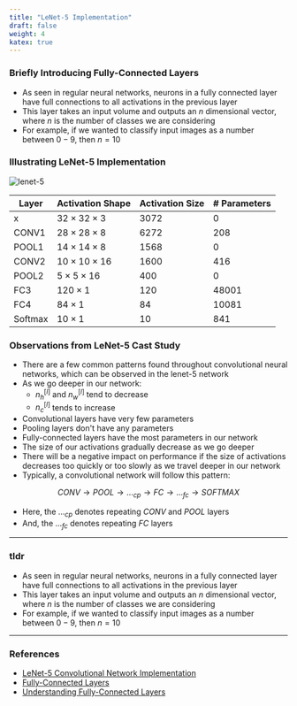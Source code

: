 ```yaml
---
title: "LeNet-5 Implementation"
draft: false
weight: 4
katex: true
---
```


### Briefly Introducing Fully-Connected Layers
- As seen in regular neural networks, neurons in a fully connected layer have full connections to all activations in the previous layer
- This layer takes an input volume and outputs an $n$ dimensional vector, where $n$ is the number of classes we are considering
- For example, if we wanted to classify input images as a number between $0-9$, then $n=10$

### Illustrating LeNet-5 Implementation

![lenet-5](/img/lenet.svg)

| Layer   | Activation Shape         | Activation Size | # Parameters |
| ------- | ------------------------ | --------------- | ------------ |
| x       | $32 \times 32 \times 3$  | $3072$          | $0$          |
| CONV1   | $28 \times 28 \times 8$  | $6272$          | $208$        |
| POOL1   | $14 \times 14 \times 8$  | $1568$          | $0$          |
| CONV2   | $10 \times 10 \times 16$ | $1600$          | $416$        |
| POOL2   | $5 \times 5 \times 16$   | $400$           | $0$          |
| FC3     | $120 \times 1$           | $120$           | $48001$      |
| FC4     | $84 \times 1$            | $84$            | $10081$      |
| Softmax | $10 \times 1$            | $10$            | $841$        |

### Observations from LeNet-5 Cast Study
- There are a few common patterns found throughout convolutional neural networks, which can be observed in the lenet-5 network
- As we go deeper in our network:
	- $n_{h}^{[l]}$ and $n_{w}^{[l]}$ tend to decrease
	- $n_{c}^{[l]}$ tends to increase
- Convolutional layers have very few parameters
- Pooling layers don't have any parameters
- Fully-connected layers have the most parameters in our network
- The size of our activations gradually decrease as we go deeper
- There will be a negative impact on performance if the size of activations decreases too quickly or too slowly as we travel deeper in our network
- Typically, a convolutional network will follow this pattern:

$$ CONV \to POOL \to \dots_{cp} \to FC \to \dots_{fc} \to SOFTMAX $$

- Here, the $..._{cp}$ denotes repeating $CONV$ and $POOL$ layers
- And, the $..._{fc}$ denotes repeating $FC$ layers

---

### tldr
- As seen in regular neural networks, neurons in a fully connected layer have full connections to all activations in the previous layer
- This layer takes an input volume and outputs an $n$ dimensional vector, where $n$ is the number of classes we are considering
- For example, if we wanted to classify input images as a number between $0-9$, then $n=10$

---

### References
- [LeNet-5 Convolutional Network Implementation](https://www.youtube.com/watch?v=bXJx7y51cl0&list=PLkDaE6sCZn6Gl29AoE31iwdVwSG-KnDzF&index=10)
- [Fully-Connected Layers](https://cs231n.github.io/convolutional-networks/#fc)
- [Understanding Fully-Connected Layers](https://adeshpande3.github.io/A-Beginner%27s-Guide-To-Understanding-Convolutional-Neural-Networks/)
